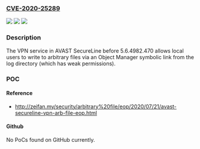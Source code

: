 ### [CVE-2020-25289](https://cve.mitre.org/cgi-bin/cvename.cgi?name=CVE-2020-25289)
![](https://img.shields.io/static/v1?label=Product&message=n%2Fa&color=blue)
![](https://img.shields.io/static/v1?label=Version&message=n%2Fa&color=blue)
![](https://img.shields.io/static/v1?label=Vulnerability&message=n%2Fa&color=brighgreen)

### Description

The VPN service in AVAST SecureLine before 5.6.4982.470 allows local users to write to arbitrary files via an Object Manager symbolic link from the log directory (which has weak permissions).

### POC

#### Reference
- http://zeifan.my/security/arbitrary%20file/eop/2020/07/21/avast-secureline-vpn-arb-file-eop.html

#### Github
No PoCs found on GitHub currently.

